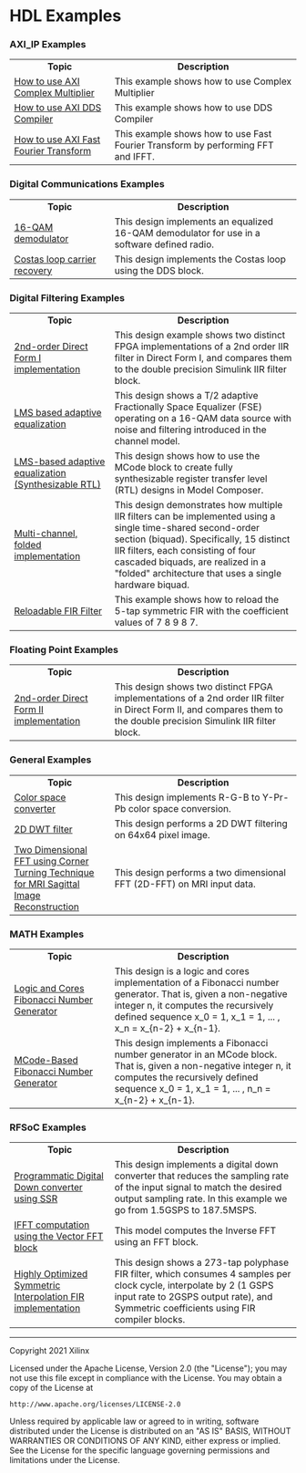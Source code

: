 # HDL Examples<a name="HDL_Examles"></a>

### AXI_IP Examples

<table style="width:100%">
 <tr>
 <td width="35%" align="center"><b>Topic</b>
 <td width="65%" align="center"><b>Description</b>
 </tr>
 <tr>
 <td align="left">
   <a href="./AXI_IP/Complex_Multiplier/README.md">How to use AXI Complex Multiplier</a>
 </td>
 <td>This example shows how to use Complex Multiplier
  </td>
 </tr>
  <tr>
 <td align="left">
   <a href="./AXI_IP/DDS_Compiler/README.md">How to use AXI DDS Compiler</a>
 </td>
 <td>This example shows how to use DDS Compiler
  </td>
 </tr>
  <tr>
 <td align="left">
   <a href="./AXI_IP/Fast_Fourier_Transform/README.md">How to use AXI Fast Fourier Transform</a>
 </td>
 <td>This example shows how to use Fast Fourier Transform by performing FFT and IFFT.
  </td>
 </tr>
 </table>
 
### Digital Communications Examples

<table style="width:100%">
 <tr>
 <td width="35%" align="center"><b>Topic</b>
 <td width="65%" align="center"><b>Description</b>
 </tr>
 <tr>
 <td align="left">
   <a href="./Digital_Communications/16_QAM_demodulator/README.md">16-QAM demodulator</a>
 </td>
 <td>This design implements an equalized 16-QAM demodulator for use in a software defined radio.
 </td>
 </tr>
  <tr>
 <td align="left">
   <a href="./Digital_Communications/Costas_loop_carrier_recovery/README.md">Costas loop carrier recovery</a>
 </td>
 <td>This design implements the Costas loop using the DDS block.</td>
 </tr>
 </table>

### Digital Filtering Examples

<table style="width:100%">
 <tr>
 <td width="35%" align="center"><b>Topic</b>
 <td width="65%" align="center"><b>Description</b>
 </tr>
 <tr>
 <td align="left">
   <a href="./Digital_Filtering/2nd_Order_Direct_Form_I_Impl/README.md">2nd-order Direct Form I implementation</a>
 </td>
 <td>This design example shows two distinct FPGA implementations of a 2nd order IIR filter in Direct Form I, and compares them to the double precision Simulink IIR filter block. </td>
 </tr>
  <tr>
 <td align="left">
   <a href="./Digital_Filtering/LMS_based_adaptive_Equalization/README.md">LMS based adaptive equalization</a>
 </td>
 <td>This design shows a T/2 adaptive Fractionally Space Equalizer (FSE) operating on a 16-QAM data source with noise and filtering introduced in the channel model. </td>
 </tr>
  <tr>
 <td align="left">
   <a href="./Digital_Filtering/LMS_based_adaptive_Equalization_Synth_RTL/README.md">LMS-based adaptive equalization (Synthesizable RTL)</a>
 </td>
 <td>This design shows how to use the MCode block to create fully synthesizable register transfer level (RTL) designs in Model Composer.
 </td>
 </tr>
   <tr>
 <td align="left">
   <a href="./Digital_Filtering/Multi_Channel_Folded_impl/README.md">Multi-channel, folded implementation</a>
 </td>
 <td>This design demonstrates how multiple IIR filters can be implemented using a single time-shared second-order section (biquad). Specifically, 15 distinct IIR filters, each consisting of four cascaded biquads, are realized in a "folded" architecture that uses a single hardware biquad.</td>
 </tr>
 <tr>
 <td align="left">
   <a href="./Digital_Filtering/Reloadable_FIR_Filter/README.md">Reloadable FIR Filter</a>
 </td>
 <td>This example shows how to reload the 5-tap symmetric FIR with the coefficient values of 7 8 9 8 7.
 </td>
 </tr>
 </table>
 
### Floating Point Examples

<table style="width:100%">
 <tr>
 <td width="35%" align="center"><b>Topic</b>
 <td width="65%" align="center"><b>Description</b>
 </tr>
 <tr>
 <td align="left">
   <a href="./Floating_Point/2nd_order_Direct_Form_II/README.md">2nd-order Direct Form II implementation</a>
 </td>
 <td>This design shows two distinct FPGA implementations of a 2nd order IIR filter in Direct Form II, and compares them to the double precision Simulink IIR filter block.
 </td>
 </tr>
 </table>

 
### General Examples

<table style="width:100%">
 <tr>
 <td width="35%" align="center"><b>Topic</b>
 <td width="65%" align="center"><b>Description</b>
 </tr>
 <tr>
 <td align="left">
   <a href="./General/Color_Space_Converter/README.md">Color space converter</a>
 </td>
 <td>This design implements R-G-B to Y-Pr-Pb color space conversion.
 </td>
 </tr>
  <tr>
 <td align="left">
   <a href="./General/Image_Processing/README.md">2D DWT filter</a>
 </td>
 <td>This design performs a 2D DWT filtering on 64x64 pixel image. </td>
 </tr>
  <tr>
 <td align="left">
   <a href="./General/MRI_Image_Reconstruction_2DFFT/README.md">Two Dimensional FFT using Corner Turning Technique for MRI Sagittal Image Reconstruction</a>
 </td>
 <td>This design performs a two dimensional FFT (2D-FFT) on MRI input data.
  </td>
 </tr>
 </table>
 
### MATH Examples

<table style="width:100%">
 <tr>
 <td width="35%" align="center"><b>Topic</b>
 <td width="65%" align="center"><b>Description</b>
 </tr>
 <tr>
 <td align="left">
   <a href="./Math/Logic_and_cores_impl_of_Fibonacci_Num_Gen/README.md">Logic and Cores Fibonacci Number Generator</a>
 </td>
 <td>This design is a logic and cores implementation of a Fibonacci number generator. That is, given a non-negative integer n, it computes the recursively defined sequence x_0 = 1, x_1 = 1, ... , x_n = x_{n-2} + x_{n-1}.
  </td>
 </tr>
   <tr>
 <td align="left">
   <a href="./Math/Synthesizable_Mcode_impl_of_Fibonacci_Num_Gen/README.md">MCode-Based Fibonacci Number Generator</a>
 </td>
 <td>This design implements a Fibonacci number generator in an MCode block. That is, given a non-negative integer n, it computes the recursively defined sequence x_0 = 1, x_1 = 1, ... , n_n = x_{n-2} + x_{n-1}.
  </td>
 </tr>
 </table>
 
### RFSoC Examples

<table style="width:100%">
 <tr>
 <td width="35%" align="center"><b>Topic</b>
 <td width="65%" align="center"><b>Description</b>
 </tr>
 <tr>
 <td align="left">
   <a href="./RFSoC/SSR_Digital_Down_Conversion/README.md">Programmatic Digital Down converter using SSR</a>
 </td>
 <td>This design implements a digital down converter that reduces the sampling rate of the input signal to match the desired output sampling rate. In this example we go from 1.5GSPS to 187.5MSPS.
 </td>
 </tr>
  <tr>
 <td align="left">
   <a href="./RFSoC/SSR_Inverse_Fourier_Tansform/README.md">IFFT computation using the Vector FFT block</a>
 </td>
 <td>This model computes the Inverse FFT using an FFT block.
 </td>
 </tr>
  <tr>
 <td align="left">
   <a href="./RFSoC/Symmetric_Interpolation_FIR/README.md">Highly Optimized Symmetric Interpolation FIR implementation</a>
 </td>
 <td>This design shows a 273-tap polyphase FIR filter, which consumes 4 samples per clock cycle, interpolate by 2 (1 GSPS input rate to 2GSPS output rate), and Symmetric coefficients using FIR compiler blocks.
 </td>
 </tr>   
 </table>

--------------
Copyright 2021 Xilinx

Licensed under the Apache License, Version 2.0 (the "License");
you may not use this file except in compliance with the License.
You may obtain a copy of the License at

    http://www.apache.org/licenses/LICENSE-2.0

Unless required by applicable law or agreed to in writing, software
distributed under the License is distributed on an "AS IS" BASIS,
WITHOUT WARRANTIES OR CONDITIONS OF ANY KIND, either express or implied.
See the License for the specific language governing permissions and
limitations under the License.

